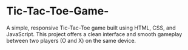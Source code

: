 # Tic-Tac-Toe-Game-
A simple, responsive Tic-Tac-Toe game built using HTML, CSS, and JavaScript. This project offers a clean interface and smooth gameplay between two players (O and X) on the same device.
